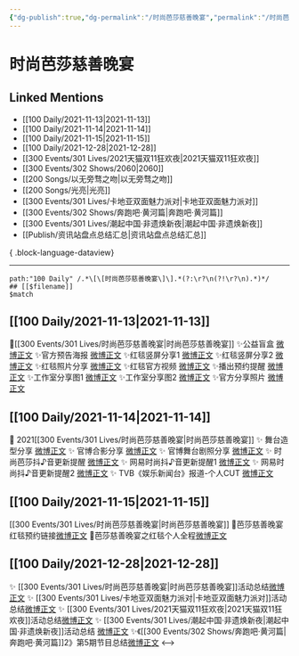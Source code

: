 ```yaml
---
{"dg-publish":true,"dg-permalink":"/时尚芭莎慈善晚宴","permalink":"/时尚芭莎慈善晚宴/","created":"2022-12-23T10:29:52.000+08:00","updated":"2023-08-24T18:49:57.621+08:00"}
---
```


# 时尚芭莎慈善晚宴

## Linked Mentions
- [[100 Daily/2021-11-13\|2021-11-13]]
- [[100 Daily/2021-11-14\|2021-11-14]]
- [[100 Daily/2021-11-15\|2021-11-15]]
- [[100 Daily/2021-12-28\|2021-12-28]]
- [[300 Events/301 Lives/2021天猫双11狂欢夜\|2021天猫双11狂欢夜]]
- [[300 Events/302 Shows/2060\|2060]]
- [[200 Songs/以无旁骛之吻\|以无旁骛之吻]]
- [[200 Songs/光亮\|光亮]]
- [[300 Events/301 Lives/卡地亚双面魅力派对\|卡地亚双面魅力派对]]
- [[300 Events/302 Shows/奔跑吧·黄河篇\|奔跑吧·黄河篇]]
- [[300 Events/301 Lives/潮起中国·非遗焕新夜\|潮起中国·非遗焕新夜]]
- [[Publish/资讯站盘点总结汇总\|资讯站盘点总结汇总]]

{ .block-language-dataview}

---

```expander
path:"100 Daily" /.*\[\[时尚芭莎慈善晚宴\]\].*(?:\r?\n(?!\r?\n).*)*/
## [[$filename]]
$match
```
## [[100 Daily/2021-11-13\|2021-11-13]]
🌟[[300 Events/301 Lives/时尚芭莎慈善晚宴\|时尚芭莎慈善晚宴]]
✨公益盲盒 [微博正文](https://m.weibo.cn/6466290670/4703116685217334)
✨官方预告海报 [微博正文](https://m.weibo.cn/6466290670/4703131541703502)
✨红毯竖屏分享1 [微博正文](https://m.weibo.cn/6466290670/4703150185645831)
✨红毯竖屏分享2 [微博正文](https://m.weibo.cn/6466290670/4703158339633417)
✨红毯照片分享 [微博正文](https://m.weibo.cn/6466290670/4703152882583183)
✨红毯官方视频 [微博正文](https://m.weibo.cn/6466290670/4703156716175880)
✨播出预约提醒 [微博正文](https://m.weibo.cn/6466290670/4703198914286403)
✨工作室分享图1 [微博正文](https://m.weibo.cn/6466290670/4703220679053576)
✨工作室分享图2 [微博正文](https://m.weibo.cn/6466290670/4703229700738501)
✨官方分享照片 [微博正文](https://m.weibo.cn/6466290670/4703226228377602)
## [[100 Daily/2021-11-14\|2021-11-14]]
💫 2021[[300 Events/301 Lives/时尚芭莎慈善晚宴\|时尚芭莎慈善晚宴]]
✨ 舞台造型分享 [微博正文](https://m.weibo.cn/6466290670/4703405744066205)
✨ 官博合影分享 [微博正文](https://m.weibo.cn/6466290670/4703445321518148)
✨ 官博舞台剧照分享 [微博正文](https://m.weibo.cn/6466290670/4703384039063777)
✨ 时尚芭莎抖♪音更新提醒 [微博正文](https://m.weibo.cn/6466290670/4703395125136168)
✨ 网易时尚抖♪音更新提醒1 [微博正文](https://m.weibo.cn/6466290670/4703563081320741)
✨ 网易时尚抖♪音更新提醒2 [微博正文](https://m.weibo.cn/6466290670/4703561928150999)
✨ TVB《娱乐新闻台》报道-个人CUT [微博正文](https://m.weibo.cn/6466290670/4703553115391344)
## [[100 Daily/2021-11-15\|2021-11-15]]
[[300 Events/301 Lives/时尚芭莎慈善晚宴\|时尚芭莎慈善晚宴]]
💎芭莎慈善晚宴红毯预约链接[微博正文](https://m.weibo.cn/6466290670/4703861473020010)
💎芭莎慈善晚宴之红毯个人全程[微博正文](https://m.weibo.cn/6466290670/4703870808492483)
## [[100 Daily/2021-12-28\|2021-12-28]]
✨ [[300 Events/301 Lives/时尚芭莎慈善晚宴\|时尚芭莎慈善晚宴]]活动总结[微博正文](https://m.weibo.cn/6466290670/4719492091347277)
✨ [[300 Events/301 Lives/卡地亚双面魅力派对\|卡地亚双面魅力派对]]活动总结[微博正文](https://m.weibo.cn/6466290670/4719491801943221)
✨ [[300 Events/301 Lives/2021天猫双11狂欢夜\|2021天猫双11狂欢夜]]活动总结[微博正文](https://m.weibo.cn/6466290670/4719331072017852)
✨ [[300 Events/301 Lives/潮起中国·非遗焕新夜\|潮起中国·非遗焕新夜]]活动总结 [微博正文](https://m.weibo.cn/6466290670/4719326630249968)
✨《[[300 Events/302 Shows/奔跑吧·黄河篇\|奔跑吧·黄河篇]]2》第5期节目总结[微博正文](https://m.weibo.cn/6466290670/4719491777567565)
<-->
